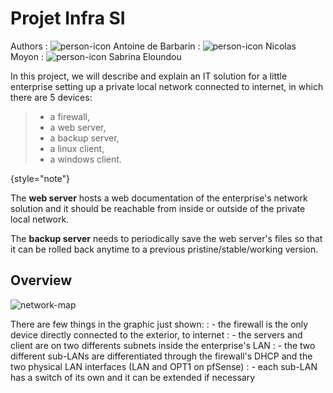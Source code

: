 # Projet Infra SI

Authors
: <img alt="person-icon" src="person-icon.svg" title="person-icon"/> Antoine de Barbarin
: <img alt="person-icon" src="person-icon.svg" title="person-icon"/> Nicolas Moyon
: <img alt="person-icon" src="person-icon.svg" title="person-icon"/> Sabrina Eloundou

In this project, we will describe and explain an IT solution for a little enterprise setting up a private local network connected to internet, in which there are 5 devices:

> - a firewall,
> - a web server,
> - a backup server,
> - a linux client,
> - a windows client.
>
{style="note"}

The **web server** hosts a web documentation of the enterprise's network solution and it should be reachable from inside or outside of the private local network.

The **backup server** needs to periodically save the web server's files so that it can be rolled back anytime to a previous pristine/stable/working version.

## Overview

![network-map](network-map.png "network-map")

There are few things in the graphic just shown:
: - the firewall is the only device directly connected to the exterior, to internet
: - the servers and client are on two differents subnets inside the enterprise's LAN
: - the two different sub-LANs are differentiated through the firewall's DHCP and the two physical LAN interfaces (LAN and OPT1 on pfSense)
: - each sub-LAN has a switch of its own and it can be extended if necessary
